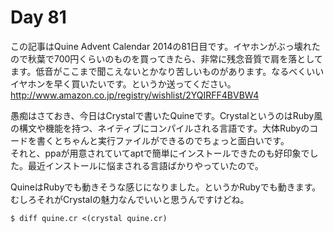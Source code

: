 # Day 81

この記事はQuine Advent Calendar 2014の81日目です。イヤホンがぶっ壊れたので秋葉で700円くらいのものを買ってきたら、非常に残念音質で肩を落としてます。低音がここまで聞こえないとかなり苦しいものがあります。なるべくいいイヤホンを早く買いたいです。というか送ってください。<http://www.amazon.co.jp/registry/wishlist/2YQIRFF4BVBW4>

愚痴はさておき、今日はCrystalで書いたQuineです。CrystalというのはRuby風の構文や機能を持つ、ネイティブにコンパイルされる言語です。大体Rubyのコードを書くとちゃんと実行ファイルができるのでちょっと面白いです。  
それと、ppaが用意されていてaptで簡単にインストールできたのも好印象でした。最近インストールに悩まされる言語ばかりやっていたので。

QuineはRubyでも動きそうな感じになりました。というかRubyでも動きます。むしろそれがCrystalの魅力なんでいいと思うんですけどね。

```console
$ diff quine.cr <(crystal quine.cr)
```
